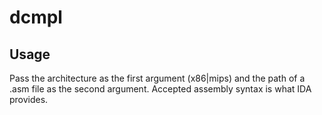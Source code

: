 dcmpl
=====

Usage
-----
Pass the architecture as the first argument (x86|mips) and the path of a .asm file as the second argument. Accepted assembly syntax is what IDA provides.
